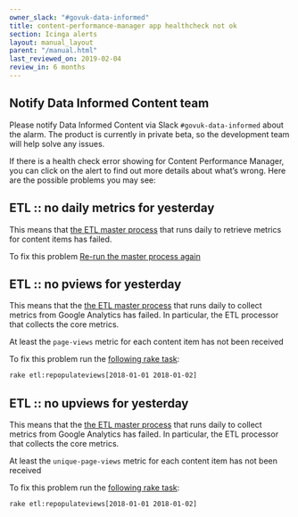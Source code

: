 ```yaml
---
owner_slack: "#govuk-data-informed"
title: content-performance-manager app healthcheck not ok
section: Icinga alerts
layout: manual_layout
parent: "/manual.html"
last_reviewed_on: 2019-02-04
review_in: 6 months
---
```


## Notify Data Informed Content team

Please notify Data Informed Content via Slack `#govuk-data-informed` about the alarm. The product is currently in private beta, so the development team will help solve any issues.

If there is a health check error showing for Content Performance Manager, you can click on the alert to find out more details about what’s wrong. Here are the possible problems you may see:

## ETL :: no daily metrics for yesterday

This means that [the ETL master process][1] that runs daily to retrieve metrics for content items has failed.  

To fix this problem [Re-run the master process again][1] 

## ETL :: no pviews for yesterday

This means that the [the ETL master process][1] that runs daily to collect metrics from Google Analytics has failed. In particular, the ETL processor that collects the core metrics.

At least the `page-views` metric for each content item has not been received

To fix this problem run the [following rake task][2]:

```bash
rake etl:repopulateviews[2018-01-01 2018-01-02]
```

## ETL :: no upviews for yesterday

This means that the [the ETL master process][1] that runs daily to collect metrics from Google Analytics has failed. In particular, the ETL processor that collects the core metrics.

At least the `unique-page-views` metric for each content item has not been received

To fix this problem run the [following rake task][2]:

```bash
rake etl:repopulateviews[2018-01-01 2018-01-02]
```

[1]: https://deploy.publishing.service.gov.uk/job/content_performance_manager_import_etl_master_process/
[2]: https://github.com/alphagov/content-performance-manager/blob/87116d3ab6f75c0d3dd8be9d4aff80865702f1b9/lib/tasks/etl.rake#L8
